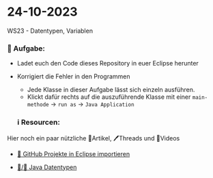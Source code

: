 # 24-10-2023
WS23 - Datentypen, Variablen


### 📝 Aufgabe:


- Ladet euch den Code dieses Repository in euer Eclipse herunter
- Korrigiert die Fehler in den Programmen
  - Jede Klasse in dieser Aufgabe lässt sich einzeln ausführen.
  - Klickt dafür rechts auf die auszuführende Klasse mit einer ```main-methode``` -> ```run as``` -> ```Java Application```

  ### ℹ️ Resourcen:
Hier noch ein paar nützliche 📃Artikel, 🖊️Threads und 🎥Videos

- [ 🎥 GitHub Projekte in Eclipse importieren](https://drive.google.com/file/d/1IpwHADmwViEGQ7Pf4BgybUYpz7WBoMe5/view?usp=sharing)

- [ 📜/🎥 Java Datentypen](https://studyflix.de/informatik/primitive-datentypen-215)
 
